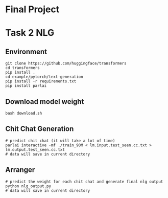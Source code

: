 # Final Project
# Task 2 NLG

## Environment
```shell
git clone https://github.com/huggingface/transformers
cd transformers
pip install .
cd example/pytorch/text-generation
pip install -r requirements.txt
pip install parlai
```

## Download model weight
```shell
bash download.sh
```

## Chit Chat Generation
```shell
# predict chit chat (it will take a lot of time)
parlai interactive -mf ./train_90M < lm.input.test_seen.cc.txt > lm.output.test_seen.cc.txt
# data will save in current directory
```

## Arranger
```shell
# predict the weight for each chit chat and generate final nlg output
python nlg_output.py
# data will save in current directory
```
